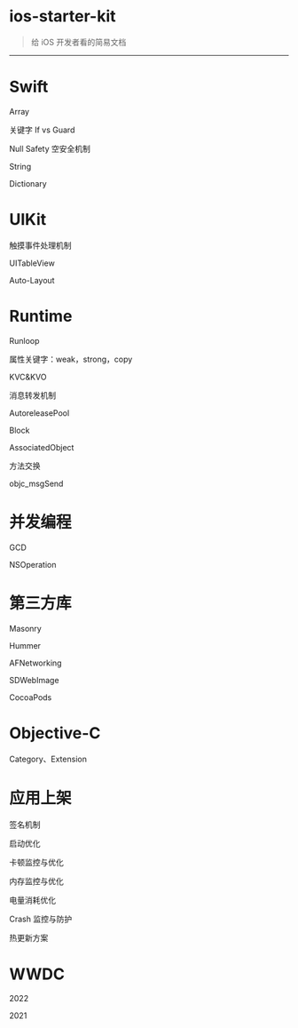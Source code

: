 # ios-starter-kit

> 给 iOS 开发者看的简易文档

---

# Swift

Array

关键字 If vs Guard

Null Safety 空安全机制

String

Dictionary

# UIKit

触摸事件处理机制

UITableView

Auto-Layout

# Runtime

Runloop

属性关键字：weak，strong，copy

KVC&KVO

消息转发机制

AutoreleasePool

Block

AssociatedObject

方法交换

objc_msgSend

# 并发编程

GCD

NSOperation

# 第三方库

Masonry

Hummer

AFNetworking

SDWebImage

CocoaPods

# Objective-C

Category、Extension

# 应用上架

签名机制

启动优化

卡顿监控与优化

内存监控与优化

电量消耗优化

Crash 监控与防护

热更新方案

# WWDC

2022

2021
